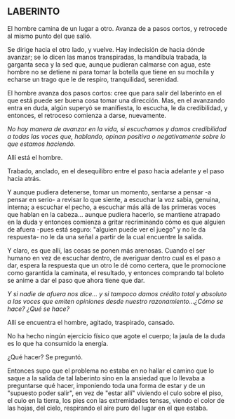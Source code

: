 ## LABERINTO

El hombre camina de un lugar a otro.
Avanza de a pasos cortos, y retrocede al mismo punto del que salió.

Se dirige hacia el otro lado, y vuelve.
Hay indecisión de hacia dónde avanzar; se lo dicen las manos transpiradas, la mandíbula trabada, la garganta seca y la sed que, aunque pudieran calmarse con agua, este hombre no se detiene ni para tomar la botella que tiene en su mochila y echarse un trago que le de respiro, tranquilidad, serenidad.

El hombre avanza dos pasos cortos: cree que para salir del laberinto en el que está puede ser buena cosa tomar una dirección. Mas, en el avanzando entra en duda, algún superyó se manifiesta, lo escucha, le da credibilidad, y entonces, el retroceso comienza a darse, nuevamente.

_No hay manera de avanzar en la vida, si escuchamos y damos credibilidad a todas las voces que, hablando, opinan positiva o negativamente sobre lo que estamos haciendo._

Allí está el hombre.

Trabado, anclado, en el desequilibro entre el paso hacia adelante y el paso hacia atrás.

Y aunque pudiera detenerse, tomar un momento, sentarse a pensar -a pensar en serio- a revisar lo que siente, a escuchar la voz sabia, genuina, interna; a escuchar el pecho, a escuchar más allá de las primeras voces que hablan en la cabeza… aunque pudiera hacerlo, se mantiene atrapado en la duda y entonces comienza a gritar recriminando cómo es que alguien de afuera -pues está seguro: "alguien puede ver el juego" y no le da respuesta- no le da una señal a partir de la cual encuentre la salida. 

Y claro, es que allí, las cosas se ponen más arenosas. Cuando el ser humano en vez de escuchar dentro, de averiguar dentro cual es el paso a dar, espera la respuesta que un otro le dé como certera, que le promocione como garantida la caminata, el resultado, y entonces comprando tal boleto se anime a dar el paso que ahora tiene que dar.

_Y si nadie de afuera nos dice… y si tampoco damos crédito total y absoluto a las voces que emiten opiniones desde nuestro razonamiento…¿Cómo se hace? ¿Qué se hace?_

Allí se encuentra el hombre, agitado, traspirado, cansado.

No ha hecho ningún ejercicio físico que agote el cuerpo; la jaula de la duda es lo que ha consumido la energía.

¿Qué hacer? Se preguntó.

Entonces supo que el problema no estaba en no hallar el camino que lo saque a la salida de tal laberinto sino en la ansiedad que lo llevaba a preguntarse qué hacer, imponiendo toda una forma de estar y de un "supuesto poder salir", en vez de "estar allí" viviendo el culo sobre el piso, el culo en la tierra, los pies con las extremidades tensas, viendo el color de las hojas, del cielo, respirando el aire puro del lugar en el que estaba.